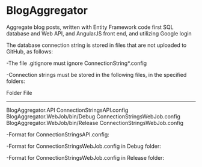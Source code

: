 # BlogAggregator
Aggregate blog posts, written with Entity Framework code first SQL database and Web API, and AngularJS front end, and utilizing Google login

The database connection string is stored in files that are not uploaded to GitHub, as follows:

-The file .gitignore must ignore ConnectionString*.config

-Connection strings must be stored in the following files, in the specified folders:

Folder                                File
------                                -------
BlogAggregator.API                    ConnectionStringsAPI.config
BlogAggregator.WebJob/bin/Debug       ConnectionStringsWebJob.config
BlogAggregator.WebJob/bin/Release     ConnectionStringsWebJob.config

-Format for ConnectionStringsAPI.config: 
<add name="BlogAggregator" connectionString="(connection string for Azure SQL DB)" providerName="System.Data.SqlClient" />

-Format for ConnectionStringsWebJob.config in Debug folder:
<connectionStrings>
<add name="BlogAggregator" connectionString="Data Source=.\SQLEXPRESS;Initial Catalog=BlogAggregator;Integrated Security=yes;MultipleActiveResultSets=true;" providerName="System.Data.SqlClient" />
</connectionStrings>

-Format for ConnectionStringsWebJob.config in Release folder:
<connectionStrings>
<add name="BlogAggregator" connectionString="(connection string for Azure SQL DB)" providerName="System.Data.SqlClient" />
</connectionStrings>
